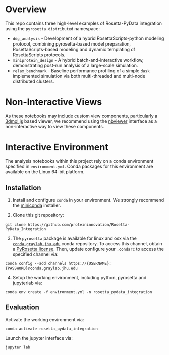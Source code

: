 # Overview

This repo contains three high-level examples of Rosetta-PyData integration
using the `pyrosetta.distributed` namespace:

* `ddg_analysis` - Development of a hybrid RosettaScripts-python modeling
  protocol, combining pyrosetta-based model preparation,
  RosettaScripts-based modeling and dynamic templating of RosettaScripts
  protocols.
* `miniprotein_design` - A hybrid batch-and-interactive workflow,
  demonstrating post-run analysis of a large-scale simulation.
* `relax_benchmark` - Baseline performance profiling of a simple `dask` implemented
   simulation via both multi-threaded and multi-node distributed clusters.

# Non-Interactive Views

As these notebooks may include custom view components, particularly
a [3dmol.js](https://3dmol.csb.pitt.edu) based viewer, we recommend using
the
[nbviewer](https://nbviewer.jupyter.org/github/proteininnovation/Rosetta-PyData_Integration/tree/master/)
interface as a non-interactive way to view these components.

# Interactive Environment

The analysis notebooks within this project rely on a conda environment
specified in `environment.yml`. Conda packages for this environment are
available on the Linux 64-bit platform.

## Installation 

1. Install and configure `conda` in your environment. We strongly
  recommend the [miniconda](https://docs.conda.io/en/latest/miniconda.html)
  installer.

2. Clone this git repository:

```
git clone https://github.com/proteininnovation/Rosetta-PyData_Integration
```

3. The `pyrosetta` package is available for linux and osx via the
  [`conda.graylab.jhu.edu`](http:/conda.graylab.jhu.edu) conda repository.
  To access this channel, obtain a [PyRosetta license](http://c4c.uwc4c.com/express_license_technologies/pyrosetta).
  Then, update configure your `.condarc` to access the specified channel via:

```
conda config --add channels https://{USERNAME}:{PASSWORD}@conda.graylab.jhu.edu
```

4. Setup the working environment, including python, pyrosetta and
   jupyterlab via:

```
conda env create -f environment.yml -n rosetta_pydata_integration
```
  

## Evaluation 

Activate the working environment via:

```
conda activate rosetta_pydata_integration
```

Launch the jupyter interface via:

```
jupyter lab
```
